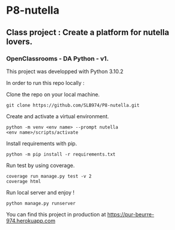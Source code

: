 # P8-nutella
## Class project : Create a platform for nutella lovers.

### OpenClassrooms - DA Python - v1.

This project was developped with Python 3.10.2

In order to run this repo locally :

Clone the repo on your local machine.
```
git clone https://github.com/SLB974/P8-nutella.git
```

Create and activate a virtual environment.
```
python -m venv <env name> --prompt nutella
<env name>/scripts/activate
```

Install requirements with pip.
```
python -m pip install -r requirements.txt
```

Run test by using coverage.
```
coverage run manage.py test -v 2
coverage html
```

Run local server and enjoy !
```
python manage.py runserver
```

You can find this project in production at https://pur-beurre-974.herokuapp.com
